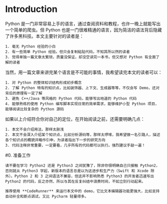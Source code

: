 # Introduction

Python 是一门非常容易上手的语言，通过查阅资料和教程，也许一晚上就能写出一个简单的爬虫。但 Python 也是一门很难精通的语言，因为简洁的语法背后隐藏了许多黑科技。本文主要针对的读者是：

	1. 毫无 Python 经验的小白
	2. 有一些简单 Python 经验。但只会复制粘贴代码，不知其所以然的读者
	3. 觉得单独一篇文章太繁琐，质量没保证，却没空读完一本书，但又想对 Python 有全面了解的读者

当然，用一篇文章来讲完某个语言是不可能的事情，我希望读完本文的读者可以：

	1. 对 Python 的整体知识结构形成初步概念
	2. 了解 Python 特有的知识点，比如装饰器、上下文、生成器等等，不仅会写 Demo，还对背后的原理有一定了解
	3. 避免 C++/Java 等风格的 Python 代码，能够写出地道的 Python 代码
	4. 能够熟练的使用 Python 编写脚本实现日常的简单需求，能够维护小型 Python 项目，能够阅读比较复杂的 Python 源码

如果以上介绍符合你对自己的定位，在开始阅读之前，还需要明确几点：

	1. 本文不会介绍用法，那样太肤浅
	2. 本文不会深入介绍某个知识点，比如分析源码等，那样太啰嗦，我希望做一名引路人，描述各个知识点的概貌并略作引申，为读者指出下一步的研究方向
	3. 代码注释非常重要，一定要看，几乎所有的代码都可以执行。强烈建议手敲一遍！
	
#0. 准备工作

	请不要在学习 Python2 还是 Python3 之间犹豫了，除非你很明确自己只接触 Python2，否则就从 Python3 学起，新版本的语言总是以为这进步和生产力（Swift 和 Xcode 除外）。Python 2 和 3 之间语法不兼容，但这并不影响熟悉 Python3 的开发者迅速写出 Python2 的代码，反之亦然、所以与其在反复纠结中浪费时间，不如立刻行动起来。

	推荐使用 **CodeRunner** 来运行本文中的 demo，它比文本编辑器功能更强大，比如支持自动补全和断点调试，又比 Pycharm 轻量得多。
